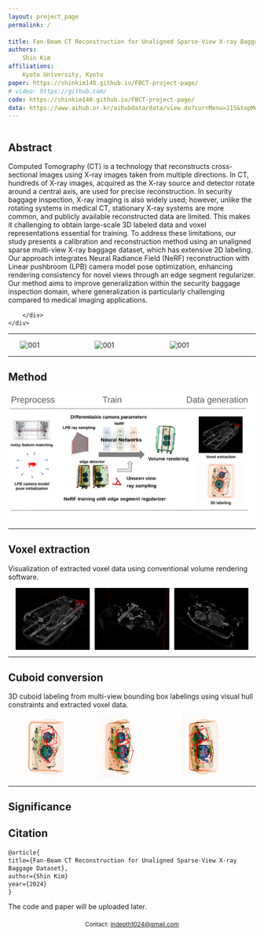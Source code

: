 ```yaml
---
layout: project_page
permalink: /

title: Fan-Beam CT Reconstruction for Unaligned Sparse-View X-ray Baggage Dataset
authors:
    Shin Kim 
affiliations:
    Kyoto University, Kyoto
paper: https://shinkim148.github.io/FBCT-project-page/
# video: https://github.com/
code: https://shinkim148.github.io/FBCT-project-page/
data: https://www.aihub.or.kr/aihubdata/data/view.do?currMenu=115&topMenu=100&aihubDataSe=data&dataSetSn=71442
---
```


<!-- Using HTML to center the abstract -->
<div class="columns is-centered has-text-centered">
    <div class="column is-four-fifths">
        <h2>Abstract</h2>
        <div class="content has-text-justified">

Computed Tomography (CT) is a technology that reconstructs cross-sectional images using X-ray images taken from multiple directions. In CT, hundreds of X-ray images, acquired as the X-ray source and detector rotate around a central axis, are used for precise reconstruction. In security baggage inspection, X-ray imaging is also widely used; however, unlike the rotating systems in medical CT, stationary X-ray systems are more common, and publicly available reconstructed data are limited. This makes it challenging to obtain large-scale 3D labeled data and voxel representations essential for training. To address these limitations, our study presents a calibration and reconstruction method using an unaligned sparse multi-view X-ray baggage dataset, which has extensive 2D labeling. Our approach integrates Neural Radiance Field (NeRF) reconstruction with Linear pushbroom (LPB) camera model pose optimization, enhancing rendering consistency for novel views through an edge segment regularizer. Our method aims to improve generalization within the security baggage inspection domain, where generalization is particularly challenging compared to medical imaging applications.

        </div>
    </div>
</div>

---

<!-- > Note: This is an example of a Jekyll-based project website template: [Github link](https://github.com/shunzh/project_website).\
> The following content is generated by ChatGPT. The figure is manually added. -->

<div style="display: flex; justify-content: center; gap: 1px;">
    <img src="/static/image/012.gif" alt="001" style="width: 30%;">
    <img src="/static/image/002.gif" alt="001" style="width: 30%;">
    <img src="/static/image/003.gif" alt="001" style="width: 30%;">
</div>

-----------------------------------------------------------

## Method
![Turing Machine](/static/image/method.png)

<!-- *Figure 1: A representation of a Turing Machine. Source: [Wiki](https://en.wikipedia.org/wiki/Turing_machine).* -->

-----------------------------------------------------------


## Voxel extraction 
Visualization of extracted voxel data using conventional volume rendering software.

<div style="display: flex; justify-content: center; gap: 10px;">
    <img src="/static/image/voxel0.png" alt="001" style="width: 30%;">
    <img src="/static/image/voxel1.png" alt="001" style="width: 30%;">
    <img src="/static/image/voxel2.png" alt="001" style="width: 30%;">
</div>

-----------------------------------------------------------


## Cuboid conversion 
3D cuboid labeling from multi-view bounding box labelings using visual hull constraints and extracted voxel data.

<div style="display: flex; justify-content: center; gap: 10px;">
    <img src="/static/image/bbox/0.png" alt="001" style="width: 30%;">
    <img src="/static/image/bbox/1.png" alt="001" style="width: 30%;">
    <img src="/static/image/bbox/2.png" alt="001" style="width: 30%;">
    <img src="/static/image/bbox/3.png" alt="001" style="width: 30%;">
    <img src="/static/image/bbox/4.png" alt="001" style="width: 30%;">
    <!-- <img src="/static/image/bbox/5.png" alt="001" style="width: 30%;">
    <img src="/static/image/bbox/6.png" alt="001" style="width: 30%;">
    <img src="/static/image/bbox/7.png" alt="001" style="width: 30%;">
    <img src="/static/image/bbox/8.png" alt="001" style="width: 30%;"> -->
</div>

-----------------------------------------------------------


## Significance

## Citation
```
@article{
title={Fan-Beam CT Reconstruction for Unaligned Sparse-View X-ray Baggage Dataset},
author={Shin Kim}
year={2024}
}
```

 The code and paper will be uploaded later.

<div style="text-align: center; margin-top: 20px;">
    <p style="font-size: 12px;">Contact: <a href="mailto:indepth1024@gmail.com">indepth1024@gmail.com</a></p>
</div>